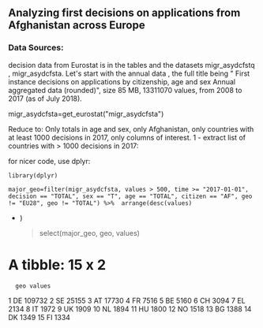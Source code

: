 ## Analyzing first decisions on applications from Afghanistan across Europe

### Data Sources:
decision data from Eurostat is in the tables and the datasets migr_asydcfstq , migr_asydcfsta. Let's start with the annual data , the full title being "	First instance decisions on applications by citizenship, age and sex Annual aggregated data (rounded)", size 85 MB, 13311070 values, from 2008 to 2017 (as of July 2018).


migr_asydcfsta=get_eurostat("migr_asydcfsta")

Reduce to: Only totals in age and sex, only Afghanistan, only countries with at least 1000 decisions in 2017, only columns of interest.
1 - extract list of countries with > 1000 decisions in 2017:

for nicer code, use dplyr:

    library(dplyr)

    major_geo=filter(migr_asydcfsta, values > 500, time >= "2017-01-01", decision == "TOTAL", sex == "T", age == "TOTAL", citizen == "AF", geo != "EU28", geo != "TOTAL") %>%  arrange(desc(values)
+ )

    > select(major_geo, geo, values)
# A tibble: 15 x 2
      geo values
   <fctr>  <dbl>
 1     DE 109732
 2     SE  25155
 3     AT  17730
 4     FR   7516
 5     BE   5160
 6     CH   3094
 7     EL   2134
 8     IT   1972
 9     UK   1909
10     NL   1894
11     HU   1800
12     NO   1518
13     BG   1388
14     DK   1349
15     FI   1334

